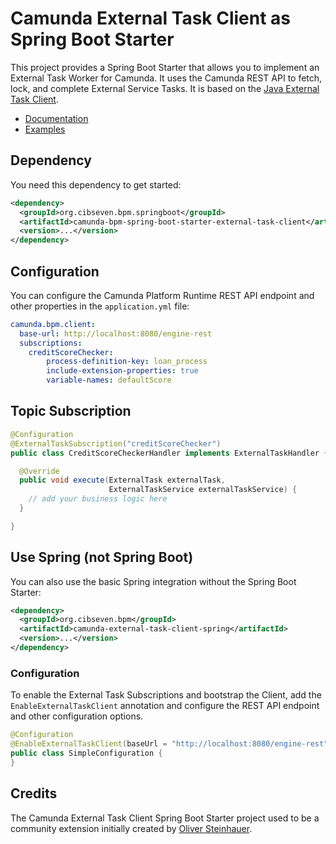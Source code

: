 # Camunda External Task Client as Spring Boot Starter

This project provides a Spring Boot Starter that allows you to implement an External Task Worker for Camunda. It uses the Camunda REST API to fetch, lock, and complete External Service Tasks. It is based on the [Java External Task Client](../../clients/java).

* [Documentation](https://docs.camunda.org/manual/develop/user-guide/ext-client/spring-boot-starter/)
* [Examples](https://github.com/camunda/camunda-bpm-examples/tree/master/spring-boot-starter/external-task-client)

## Dependency

You need this dependency to get started:

```xml
<dependency>
  <groupId>org.cibseven.bpm.springboot</groupId>
  <artifactId>camunda-bpm-spring-boot-starter-external-task-client</artifactId>
  <version>...</version>
</dependency>
```

## Configuration

You can configure the Camunda Platform Runtime REST API endpoint and other properties in the `application.yml` file:

```yaml
camunda.bpm.client:
  base-url: http://localhost:8080/engine-rest
  subscriptions:
    creditScoreChecker:
        process-definition-key: loan_process
        include-extension-properties: true
        variable-names: defaultScore
```

## Topic Subscription

```java
@Configuration
@ExternalTaskSubscription("creditScoreChecker")
public class CreditScoreCheckerHandler implements ExternalTaskHandler {

  @Override
  public void execute(ExternalTask externalTask, 
                      ExternalTaskService externalTaskService) {
    // add your business logic here
  }

}
```

## Use Spring (not Spring Boot)

You can also use the basic Spring integration without the Spring Boot Starter:

```xml
<dependency>
  <groupId>org.cibseven.bpm</groupId>
  <artifactId>camunda-external-task-client-spring</artifactId>
  <version>...</version>
</dependency>
```

### Configuration

To enable the External Task Subscriptions and bootstrap the Client, add the `EnableExternalTaskClient` annotation and configure the REST API endpoint and other configuration options.

```java
@Configuration
@EnableExternalTaskClient(baseUrl = "http://localhost:8080/engine-rest")
public class SimpleConfiguration {
}
```

## Credits

The Camunda External Task Client Spring Boot Starter project used to be a community extension initially created by [Oliver Steinhauer](https://github.com/osteinhauer).
